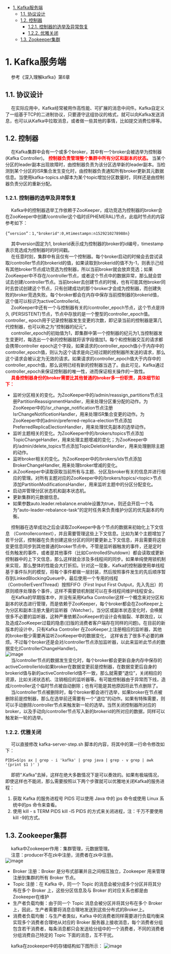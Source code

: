 <!-- TOC -->

- [1. Kafka服务端](#1-kafka服务端)
    - [1.1. 协议设计](#11-协议设计)
    - [1.2. 控制器](#12-控制器)
        - [1.2.1. 控制器的选举及异常恢复](#121-控制器的选举及异常恢复)
        - [1.2.2. 优雅关闭](#122-优雅关闭)
    - [1.3. Zookeeper集群](#13-zookeeper集群)

<!-- /TOC -->

# 1. Kafka服务端  
&emsp; 参考《深入理解kafka》第6章

## 1.1. 协议设计
&emsp; 在实际应用中，Kafka经常被用作高性能、可扩展的消息中间件。Kafka自定义了一组基于TCP的二进制协议，只要遵守这组协议的格式，就可以向Kafka发送消息，也可以从Kafka中拉取消息，或者做一些其他的事情，比如提交消费位移等。  

## 1.2. 控制器  
&emsp; 在Kafka集群中会有一个或多个broker，其中有一个broker会被选举为控制器(Kafka Controller)。 **<font color = "red">控制器负责管理整个集群中所有分区和副本的状态。</font>** 当某个分区的leader副本出现故障时，由控制器负责为该分区选举新的leader副本。当检测到某个分区的ISR集合发生变化时，由控制器负责通知所有broker更新其元数据信息。当使用kafka-topics.sh脚本为某个topic增加分区数量时，同样还是由控制器负责分区的重新分配。  

### 1.2.1. 控制器的选举及异常恢复  
&emsp; Kafka中的控制器选举工作依赖于ZooKeeper，成功竞选为控制器的broker会在ZooKeeper中创建/controller这个临时(EPHEMERAL)节点，此临时节点的内容参考如下：  
    
    {”version”：1,"brokerid":0,Htimestampn:n1529210278988n}
&emsp; 其中version固定为1, brokerid表示成为控制器的broker的id编号，timestamp表示竞选成为控制器时的时间戳。   
&emsp; 在任意时刻，集群中有且仅有一个控制器。每个broker启动的时候会去尝试读取/controller节点的brokerid的值，如果读取到brokerid的值不为-1，则表示己经有其他broker节点成功竞选为控制器，所以当前broker就会放弃竞选；如果ZooKeeper中不存在/controller节点，或者这个节点中的数据异常，那么就会尝试去创建/controller节点。当前broker去创建节点的时候，也有可能其他broker同时去尝试创建这个节点，只有创建成功的那个broker才会成为控制器，而创建失败的broker竞选失败。每个broker都会在内存中保存当前控制器的brokerid值，这个值可以标识为activeControllerId。  
&emsp; ZooKeeper中还有一个与控制器有关的/controller_epoch节点，这个节点是持久 (PERSISTENT)节点，节点中存放的是一个整型的controller_epoch值。controller_ epoch用于记录控制器发生变更的次数，即记录当前的控制器是第几代控制器，也可以称之为“控制器的纪元”。  
&emsp; controller_epoch的初始值为1，即集群中第一个控制器的纪元为1,当控制器发生变更时，每选出一个新的控制器就将该字段值加1。每个和控制器交互的请求都会携带controller epoch这个字段，如果请求的controller_epoch值小于内存中的controller_epoch值，则认为这个请求是向己经过期的控制器所发送的请求，那么这个请求会被认定为无效的请求。如果请求的controller_epoch值大于内存中的controller_epoch值，那么说明已经有新的控制器当选了。由此可见，Kafka通过controller_epoch来保证控制器的唯一性，进而保证相关操作的一致性。  
&emsp; **<font color =red>具备控制器身份的broker需要比其他普通的broker多一份职责，具体细节如下：</font>**  

* 监听分区相关的变化。为ZooKeeper中的/admin/reassign_partitions节点注册PartitionReassignmentHandler，用来处理分区重分配的动作。为ZooKeeper中的/isr_change_notification节点注册 IsrChangeNotificetionHandler，用来处理ISR集合变更的动作。为ZooKeeper中的admin/preferred-replica-election节点添加PreferredReplicaElectionHandler，用来处理优先副本的选举动作。
* 监听主题相关的变化。为ZooKeeper中的/brokers/topics节点添加TopicChangeHandler，用来处理主题增减的变化；为ZooKeeper中的/admin/delete_topics节点添加TopicDeletionHandler，用来处理删除主题的动作。
* 监听broker相关的变化。为ZooKeeper中的/brokers/ids节点添加BrokerChangeHandler, 用来处理broker增减的变化。
* 从ZooKeeper中读取获取当前所有与主题、分区及broker有关的信息并进行相应的管理。对所有主题对应的ZooKeeper中的/brokers/topics/\<topic>节点添加PartitionModificationsHandler，用来监听主题中的分区分配变化。
* 启动并管理分区状态机和副本状态机。
* 更新集群的元数据信息。
* 如果参数auto.leader.rebalance.enable设置为true，则还会开启一个名为“auto-leader-rebalance-task”的定时任务来负责维护分区的优先副本的均衡。  

&emsp; 控制器在选举成功之后会读取ZooKeeper中各个节点的数据来初始化上下文信息 （Controllercontext），并且需要管理这些上下文信息。比如为某个主题增加了若干分区，控制器在负责创建这些分区的同时要更新上下文信息，并且需要将这些变更信息同步到其他普通的broker节点中。不管是监听器触发的事件，还是定时任务触发的事件，或者是其他事件（比如ControlledShutdown）都会读取或更新控制器中的上下文信息，那么这样就会涉及多线程间的同步。如果单纯使用锁机制来实现，那么整体的性能会大打折扣。针对这一现象，Kafka的控制器使用单线程基于事件队列的模型，将每个事件都做一层封装，然后按照事件发生的先后顺序暂存到LinkedBlockingQueue中，最后使用一个专用的线程（ControllerEventThread）按照FIFO（First Input First Output，先入先出）的原则顺序处理各个事件，这样不需要锁机制就可以在多线程间维护线程安全。  
&emsp; 在Kafka的早期版本中，并没有采用Kafka Controller这样一个概念来对分区和副本的状态进行管理，而是依赖于ZooKeeper，每个broker都会在ZooKeeper上为分区和副本注册大量的监听器（Watcher）。当分区或副本状态变化时，会唤醒很多不必要的监听器，这种严重依赖ZooKeeper的设计会有脑裂、羊群效应，以及造成ZooKeeper过载的隐患(旧版的消费者客户端存在同样的问题)。在目前的新版本的设计中，只有Kafka Controller 在ZooKeeper上注册相应的监听器，其他的broker极少需要再监听ZooKeeper中的数据变化， 这样省去了很多不必要的麻烦。不过每个broker还是会对/controller节点添加监听器，以此来监听此节点的数据变化(ControllerChangeHandler)。  
![image](https://gitee.com/wt1814/pic-host/raw/master/images/microService/mq/kafka/kafka-71.png)    
&emsp; 当/controller节点的数据发生变化时，每个broker都会更新自身内存中保存的activeControllerldo如果broker在数据变更前是控制器，在数据变更后自身的brokerid值与新的activeControllerld值不一致，那么就需要“退位”，关闭相应的资源，比如关闭状态机、注销相应的监听器等。有可能控制器由于异常而下线，造成/controller这个临时节点被自动删除；也有可能是其他原因将此节点删除了。   
&emsp; 当/controller节点被删除时，每个broker都会进行选举，如果broker在节点被删除前是控制器，那么在选举前还需要有一个“退位”的动作。如果有特殊需要，则可以手动删除/controller节点来触发新一轮的选举。当然关闭控制器所对应的broker，以及手动向/controller节点写入新的brokerid的所对应的数据，同样可以触发新一轮的选举。  

### 1.2.2. 优雅关闭  
&emsp; 可以直接修改 kafka-server-step.sh 脚本的内容，将其中的第一行命令修改如下：  

    PIDS=$(ps ax | grep - i 'kafka' | grep java | grep - v grep | awk  '{print $1 )' )  

&emsp; 即把“\.Kafka”去掉，这样在绝大多数情况下是可以奏效的。如果有极端情况，即使这样也不能闭，那么需要按照以下两个步骤就可以优雅地关闭Kafka的服务进程：
1. 获取 Kafka 的服务进程号 PIDS 可以使用 Java 中的 jps 命令或使用 Linux 系统中的ps 命令来查看。
2. 使用 kill - s TERM PIDS kill -l5 PIDS 的方式来关闭进程，注：千万不要使用kill -9的方式。

## 1.3. Zookeeper集群  
&emsp; kafka中Zookeeper作用：集群管理，元数据管理。  
&emsp; 注意：producer不在zk中注册，消费者在zk中注册。  
![image](https://gitee.com/wt1814/pic-host/raw/master/images/microService/mq/kafka/kafka-4.png)  
* Broker 注册：Broker 是分布式部署并且之间相互独立，Zookeeper 用来管理注册到集群的所有 Broker 节点。
* Topic 注册：在 Kafka 中，同一个 Topic 的消息会被分成多个分区并将其分布在多个 Broker 上，这些分区信息及与 Broker 的对应关系也都是由Zookeeper在维护
* 生产者负载均衡：由于同一个 Topic 消息会被分区并将其分布在多个 Broker 上，因此，生产者需要将消息合理地发送到这些分布式的Broker上。
* 消费者负载均衡：与生产者类似，Kafka 中的消费者同样需要进行负载均衡来实现多个消费者合理地从对应的 Broker 服务器上接收消息，每个消费者分组包含若干消费者，每条消息都只会发送给分组中的一个消费者，不同的消费者分组消费自己特定的 Topic 下面的消息，互不干扰。  

&emsp; kafka在zookeeper中的存储结构如下图所示： 
![image](https://gitee.com/wt1814/pic-host/raw/master/images/microService/mq/kafka/kafka-21.png)  



<!-- 

Zookeeper 是 Kafka 用来负责集群元数据管理、控制器选举等操作的。Producer 是负责将消息发送到 Broker 的，Broker 负责将消息持久化到磁盘，而 Consumer 是负责从Broker 订阅并消费消息。


![image](https://gitee.com/wt1814/pic-host/raw/master/images/microService/mq/kafka/kafka-4.png)  
* Broker 注册：Broker 是分布式部署并且之间相互独立，Zookeeper 用来管理注册到集群的所有 Broker 节点。
* Topic 注册：在 Kafka 中，同一个 Topic 的消息会被分成多个分区并将其分布在多个 Broker 上，这些分区信息及与 Broker 的对应关系也都是由 Zookeeper 在维护
* 生产者负载均衡：由于同一个 Topic 消息会被分区并将其分布在多个 Broker 上，因此，生产者需要将消息合理地发送到这些分布式的 Broker 上。
* 消费者负载均衡：与生产者类似，Kafka 中的消费者同样需要进行负载均衡来实现多个消费者合理地从对应的 Broker 服务器上接收消息，每个消费者分组包含若干消费者，每条消息都只会发送给分组中的一个消费者，不同的消费者分组消费自己特定的 Topic 下面的消息，互不干扰。

-->


